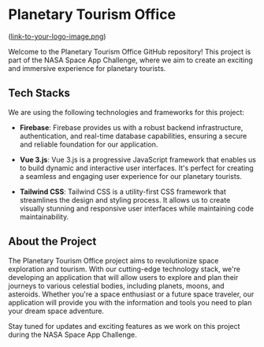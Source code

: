 # Planetary Tourism Office

([link-to-your-logo-image.png](https://www.bing.com/images/blob?bcid=SxQYF485JykGxLYeo-Z.9cBNfoEe.....zM))

Welcome to the Planetary Tourism Office GitHub repository! This project is part of the NASA Space App Challenge, where we aim to create an exciting and immersive experience for planetary tourists.

## Tech Stacks

We are using the following technologies and frameworks for this project:

- **Firebase**: Firebase provides us with a robust backend infrastructure, authentication, and real-time database capabilities, ensuring a secure and reliable foundation for our application.

- **Vue 3.js**: Vue 3.js is a progressive JavaScript framework that enables us to build dynamic and interactive user interfaces. It's perfect for creating a seamless and engaging user experience for our planetary tourists.

- **Tailwind CSS**: Tailwind CSS is a utility-first CSS framework that streamlines the design and styling process. It allows us to create visually stunning and responsive user interfaces while maintaining code maintainability.

## About the Project

The Planetary Tourism Office project aims to revolutionize space exploration and tourism. With our cutting-edge technology stack, we're developing an application that will allow users to explore and plan their journeys to various celestial bodies, including planets, moons, and asteroids. Whether you're a space enthusiast or a future space traveler, our application will provide you with the information and tools you need to plan your dream space adventure.

Stay tuned for updates and exciting features as we work on this project during the NASA Space App Challenge.

